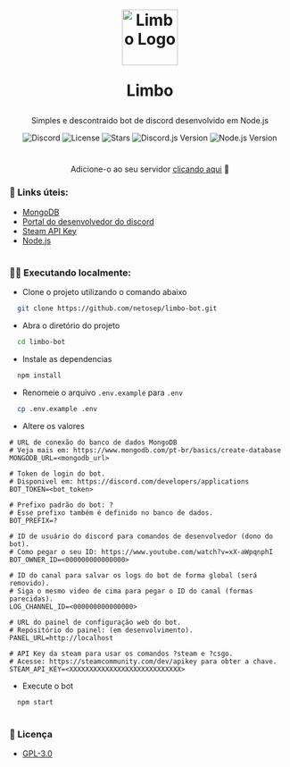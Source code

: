 <h1 align="center">
    <img src="https://i.imgur.com/E9hTV64.png" alt="Limbo Logo" width="100">
    <p>Limbo</p>
</h1>

<div align="center">
    <p>Simples e descontraido bot de discord desenvolvido em Node.js</p>
    <img alt="Discord" src="https://img.shields.io/discord/688110275789979657?color=black&label=discord&logo=discord&logoColor=white">
    <img alt="License" src="https://img.shields.io/github/license/netosep/limbo-bot?color=black">
    <img alt="Stars" src="https://img.shields.io/github/stars/netosep/limbo-bot?color=black&logo=github&logoColor=white">
    <img alt="Discord.js Version" src="https://img.shields.io/npm/v/discord.js?color=black&label=discord.js&logo=discord&logoColor=white">
    <img alt="Node.js Version" src="https://img.shields.io/npm/v/node?color=black&label=node&logo=node.js&logoColor=white">
</div>

#

<p align="center">Adicione-o ao seu servidor <a href="https://discord.com/oauth2/authorize?=&client_id=699289718348578836&scope=bot&permissions=8">clicando aqui</a> 🖤</p>

### 🔗 Links úteis:
<ul>
    <li><a href="https://account.mongodb.com/account/login">MongoDB</a></li>
    <li><a href="https://discord.com/developers/applications">Portal do desenvolvedor do discord</a></li>
    <li><a href="https://steamcommunity.com/dev/apikey">Steam API Key</a></li>
    <li><a href="https://nodejs.org/pt-br/">Node.js</a></li>
</ul>

#

### 👨‍💻 Executando localmente:
- Clone o projeto utilizando o comando abaixo
```bash
  git clone https://github.com/netosep/limbo-bot.git
```

- Abra o diretório do projeto
```bash
  cd limbo-bot
```

- Instale as dependencias
```bash
  npm install
```

- Renomeie o arquivo `.env.example` para `.env`
```bash
  cp .env.example .env
```

- Altere os valores
```env
# URL de conexão do banco de dados MongoDB
# Veja mais em: https://www.mongodb.com/pt-br/basics/create-database
MONGODB_URL=<mongodb_url>

# Token de login do bot.
# Disponivel em: https://discord.com/developers/applications
BOT_TOKEN=<bot_token>

# Prefixo padrão do bot: ?
# Esse prefixo também é definido no banco de dados.
BOT_PREFIX=?

# ID de usuário do discord para comandos de desenvolvedor (dono do bot).
# Como pegar o seu ID: https://www.youtube.com/watch?v=xX-aWpqnphI
BOT_OWNER_ID=<000000000000000>

# ID do canal para salvar os logs do bot de forma global (será removido).
# Siga o mesmo video de cima para pegar o ID do canal (formas parecidas).
LOG_CHANNEL_ID=<000000000000000>

# URL do painel de configuração web do bot.
# Repósitório do painel: (em desenvolvimento).
PANEL_URL=http://localhost

# API Key da steam para usar os comandos ?steam e ?csgo.
# Acesse: https://steamcommunity.com/dev/apikey para obter a chave.
STEAM_API_KEY=<XXXXXXXXXXXXXXXXXXXXXXXXXXXX>
```

- Execute o bot
```bash
  npm start
```

#

### 📑 Licença

- [GPL-3.0](https://github.com/netosep/limbo-bot/blob/main/LICENSE.md)
